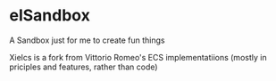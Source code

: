 # elSandbox
A Sandbox just for me to create fun things

Xielcs is a fork from Vittorio Romeo's ECS implementatiions (mostly in priciples and features, rather than code)

